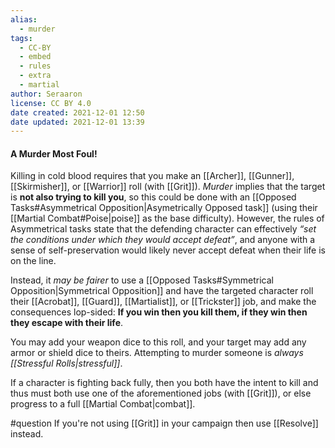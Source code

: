 ```yaml
---
alias:
  - murder
tags:
  - CC-BY
  - embed
  - rules
  - extra
  - martial
author: Seraaron
license: CC BY 4.0
date created: 2021-12-01 12:50
date updated: 2021-12-01 13:39
---
```


#### A Murder Most Foul!

Killing in cold blood requires that you make an [[Archer]], [[Gunner]], [[Skirmisher]], or [[Warrior]] roll (with [[Grit]]). _Murder_ implies that the target is **not also trying to kill you**, so this could be done with an [[Opposed Tasks#Asymmetrical Opposition|Asymetrically Opposed task]] (using their [[Martial Combat#Poise|poise]] as the base difficulty). However, the rules of Asymmetrical tasks state that the defending character can effectively _“set the conditions under which they would accept defeat”_, and anyone with a sense of self-preservation would likely never accept defeat when their life is on the line.

Instead, it _may be fairer_ to use a [[Opposed Tasks#Symmetrical Opposition|Symmetrical Opposition]] and have the targeted character roll their [[Acrobat]], [[Guard]], [[Martialist]], or [[Trickster]] job, and make the consequences lop-sided: **If you win then you kill them, if they win then they escape with their life**.

You may add your weapon dice to this roll, and your target may add any armor or shield dice to theirs. Attempting to murder someone is _always [[Stressful Rolls|stressful]]_.

If a character is fighting back fully, then you both have the intent to kill and thus must both use one of the aforementioned jobs (with [[Grit]]), or else progress to a full [[Martial Combat|combat]].

#question If you're not using [[Grit]] in your campaign then use [[Resolve]] instead.
